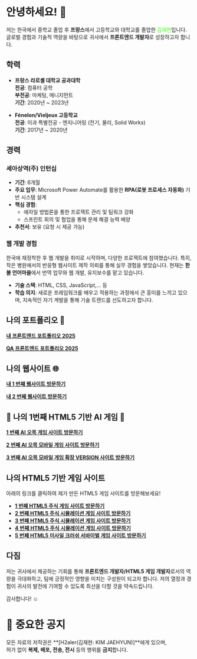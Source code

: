 # 안녕하세요! 👋

저는 한국에서 중학교 졸업 후 **프랑스**에서 고등학교와 대학교를 졸업한 <span style="color: #39FF14;">김재현</span>입니다. 글로벌 경험과 기술적 역량을 바탕으로 귀사에서 **프론트엔드 개발자**로 성장하고자 합니다.

## 학력

- **프랑스 라로셸 대학교 공과대학**  
  **전공**: 컴퓨터 공학  
  **부전공**: 마케팅, 매니지먼트  
  **기간**: 2020년 ~ 2023년  

- **Fénelon/Vieljeux 고등학교**  
  **전공**: 이과 특별전공 - 엔지니어링 (전기, 물리, Solid Works)  
  **기간**: 2017년 ~ 2020년  


## 경력
### 세아상역(주) 인턴십
- **기간**: 6개월
- **주요 업무**: Microsoft Power Automate를 활용한 **RPA(로봇 프로세스 자동화)** 기반 시스템 설계
- **핵심 경험**:
  - 애자일 방법론을 통한 프로젝트 관리 및 팀워크 강화
  - 스프린트 회의 및 협업을 통해 문제 해결 능력 배양
- **추천서**: 보유 (요청 시 제공 가능)

### 웹 개발 경험
한국에 재정착한 후 웹 개발을 취미로 시작하며, 다양한 프로젝트에 참여했습니다. 특히, 작은 병원에서의 반응형 웹사이트 제작 의뢰를 통해 실무 경험을 쌓았습니다. 현재는 **한불 언어마을**에서 번역 업무와 웹 개발, 유지보수를 맡고 있습니다.

- **기술 스택**: HTML, CSS, JavaScript,... 등
- **학습 의지**: 새로운 프레임워크를 배우고 적용하는 과정에서 큰 흥미를 느끼고 있으며, 지속적인 자기 계발을 통해 기술 트렌드를 선도하고자 합니다.

## 나의 포트폴리오 🌟

[**내 프론트엔드 포트폴리오 2025**](https://h2aler.github.io/my-frontend-portfolio-2025/)  <!-- 여기에 실제 포트폴리오 주소로 바꾸세요! -->

[**QA 프론트엔드 포트폴리오 2025**](https://h2aler.github.io/QA-my-frontend-portfolio-2025/)


## 나의 웹사이트 🌐
[**내 1 번째 웹사이트 방문하기**](https://h2aler.github.io/My_Site/)  <!-- 여기에 실제 웹사이트 주소로 바꾸세요! -->

[**내 2 번째 웹사이트 방문하기**](https://h2aler.github.io/My_Site_Two/)  <!-- 여기에 실제 웹사이트 주소로 바꾸세요! -->

## 🌟 나의 1번째 HTML5 기반  AI 게임 🌟

[**1 번째 AI 오목 게임 사이트 방문하기**](https://h2aler.github.io/HTML5_AI_GAME_ONE/)  <!-- 여기에 실제 웹사이트 주소로 바꾸세요! -->

[**2 번째 AI 오목 모바일 게임 사이트 방문하기**](https://h2aler.github.io/HTML5_AI_GAME_ONE_MOBILE/)

[**3 번째 AI 오목 모바일 게임 확장 VERSION 사이트 방문하기**](https://h2aler.github.io/HTML5_AI_GAME_TWO_MOBILE/)

## 나의 HTML5 기반 게임 사이트

아래의 링크를 클릭하여 제가 만든 HTML5 게임 사이트를 방문해보세요!

- [**1 번째 HTML5 주식 게임 사이트 방문하기**](https://h2aler.github.io/HTML5_GAME/)  <!-- 여기에 실제 웹사이트 주소로 바꾸세요! -->
- [**2 번째 HTML5 주식 시뮬레이션 게임 사이트 방문하기**](https://h2aler.github.io/HTML5_GAME_TWO/)  <!-- 여기에 실제 웹사이트 주소로 바꾸세요! -->
- [**3 번째 HTML5 주식 시뮬레이션 게임 사이트 방문하기**](https://h2aler.github.io/HTML5_GAME_THREE/)  <!-- 여기에 실제 웹사이트 주소로 바꾸세요! -->
- [**4 번째 HTML5 주식 시뮬레이션 게임 사이트 방문하기**](https://h2aler.github.io/HTML5_GAME_FOUR/)  <!-- 여기에 실제 웹사이트 주소로 바꾸세요! -->
- [**5 번째 HTML5 미사일 크러쉬 서바이벌 게임 사이트 방문하기**](https://h2aler.github.io/HTML5_GAME_FIVE/)  <!-- 여기에 실제 웹사이트 주소로 바꾸세요! -->
  
## 다짐
저는 귀사에서 제공하는 기회를 통해 **프론트엔드 개발자/HTML5 게임 개발자**로서의 역량을 극대화하고, 팀에 긍정적인 영향을 미치는 구성원이 되고자 합니다. 저의 열정과 경험이 귀사의 발전에 기여할 수 있도록 최선을 다할 것을 약속드립니다.

감사합니다! ☺️

# 📢 중요한 공지

모든 자료의 저작권은 **[H2aler(김재현: KIM JAEHYUN)]**에게 있으며,  
허가 없이 **복제, 배포, 전송, 전시** 등의 행위를 **금지**합니다.


<!--
**H2aler/H2aler** is a ✨ _special_ ✨ repository because its `README.md` (this file) appears on your GitHub profile.

Here are some ideas to get you started:

- 🔭 I’m currently working on ...
- 🌱 I’m currently learning ...
- 👯 I’m looking to collaborate on ...
- 🤔 I’m looking for help with ...
- 💬 Ask me about ...
- 📫 How to reach me: ...
- 😄 Pronouns: ...
- ⚡ Fun fact: ...
-->

